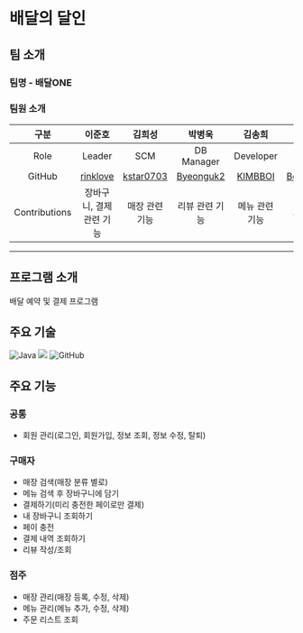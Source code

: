 # 배달의 달인

## 팀 소개
### 팀명 - 배달ONE
### 팀원 소개

| 구분 | 이준호 | 김희성 | 박병욱 | 김송희 | 박범렬 | 이예지 |
| :---: | :---: | :---: | :---: | :---: | :---: | :---: |
| Role | Leader | SCM | DB Manager | Developer | Developer | Developer |
| GitHub | [rinklove](https://github.com/rinklove) | [kstar0703](https://github.com/kstar0703) | [Byeonguk2](https://github.com/Byeonguk2) | [KIMBBOI](https://github.com/KIMBBOI) | [BeomRyeolPark](https://github.com/BeomRyeolPark) | [leeyeji803](https://github.com/leeyeji803) |
| Contributions | 장바구니, 결제 관련 기능 | 매장 관련 기능 | 리뷰 관련 기능 | 메뉴 관련 기능 | 페이 관련 기능 | 회원 관련 기능 |  

<hr>

## 프로그램 소개
배달 예약 및 결제 프로그램

## 주요 기술
![Java](https://img.shields.io/badge/java-%23ED8B00.svg?style=for-the-badge&logo=java&logoColor=white)
<img src="https://img.shields.io/badge/oracle-F80000?style=for-the-badge&logo=oracle&logoColor=white">
![GitHub](https://img.shields.io/badge/github-%23121011.svg?style=for-the-badge&logo=github&logoColor=white)


## 주요 기능
### 공통
  - 회원 관리(로그인, 회원가입, 정보 조회, 정보 수정, 탈퇴)
### 구매자
  - 매장 검색(매장 분류 별로)
  - 메뉴 검색 후 장바구니에 담기
  - 결제하기(미리 충전한 페이로만 결제)
  - 내 장바구니 조회하기
  - 페이 충전
  - 결제 내역 조회하기
  - 리뷰 작성/조회
### 점주
  - 매장 관리(매장 등록, 수정, 삭제)
  - 메뉴 관리(메뉴 추가, 수정, 삭제)
  - 주문 리스트 조회